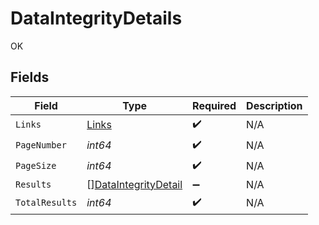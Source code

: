 # DataIntegrityDetails

OK


## Fields

| Field                                                               | Type                                                                | Required                                                            | Description                                                         |
| ------------------------------------------------------------------- | ------------------------------------------------------------------- | ------------------------------------------------------------------- | ------------------------------------------------------------------- |
| `Links`                                                             | [Links](../../models/shared/links.md)                               | :heavy_check_mark:                                                  | N/A                                                                 |
| `PageNumber`                                                        | *int64*                                                             | :heavy_check_mark:                                                  | N/A                                                                 |
| `PageSize`                                                          | *int64*                                                             | :heavy_check_mark:                                                  | N/A                                                                 |
| `Results`                                                           | [][DataIntegrityDetail](../../models/shared/dataintegritydetail.md) | :heavy_minus_sign:                                                  | N/A                                                                 |
| `TotalResults`                                                      | *int64*                                                             | :heavy_check_mark:                                                  | N/A                                                                 |